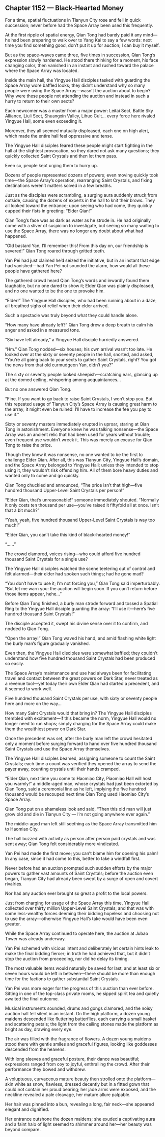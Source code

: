 ## Chapter 1152 — Black-Hearted Money

For a time, spatial fluctuations in Tianyun City rose and fell in quick succession; never before had the Space Array been used this frequently.

At the first ripple of spatial energy, Qian Tong had barely paid it any mind—he had been preparing to walk over to Yang Kai to say a few words: next time you find something good, don’t put it up for auction; I can buy it myself.

But as the space-waves came three, five times in succession, Qian Tong’s expression slowly hardened. He stood there thinking for a moment, his face changing color, then vanished in an instant and rushed toward the palace where the Space Array was located.

Inside the main hall, the Yingyue Hall disciples tasked with guarding the Space Array wore baffled looks; they didn’t understand why so many people were using the Space Array—wasn’t the auction about to begin? Why were these people not attending the auction and instead in such a hurry to return to their own sects?

Each newcomer was a master from a major power: Leitai Sect, Battle Sky Alliance, Liuli Sect, Shuangxin Valley, Lihuo Cult… every force here rivaled Yingyue Hall, some even exceeding it.

Moreover, they all seemed mutually displeased, each one on high alert, which made the entire hall feel oppressive and tense.

The Yingyue Hall disciples feared these people might start fighting in the hall at the slightest provocation, so they dared not ask many questions; they quickly collected Saint Crystals and then let them pass.

Even so, people kept urging them to hurry up.

Dozens of people represented dozens of powers; even moving quickly took time—the Space Array’s operation, rearranging Saint Crystals, and fixing destinations weren’t matters solved in a few breaths.

Just as the disciples were scrambling, a surging aura suddenly struck from outside, causing the dozens of experts in the hall to knit their brows. They all looked toward the entrance; upon seeing who had come, they quickly cupped their fists in greeting: “Elder Qian!”

Qian Tong’s face was as dark as water as he strode in. He had originally come with a sliver of suspicion to investigate, but seeing so many waiting to use the Space Array, there was no longer any doubt about what had happened.

“Old bastard Yan, I’ll remember this! From this day on, our friendship is severed!” Qian Tong roared through gritted teeth.

Yan Pei had just claimed he’d seized the initiative, but in an instant that edge had vanished—had Yan Pei not sounded the alarm, how would all these people have gathered here?

The gathered crowd heard Qian Tong’s words and inwardly found them laughable, but no one dared to show it; Elder Qian was plainly displeased, and no one wanted to be the one to provoke him.

“Elder!” The Yingyue Hall disciples, who had been running about in a daze, all breathed sighs of relief when their elder arrived.

Such a spectacle was truly beyond what they could handle alone.

“How many have already left?” Qian Tong drew a deep breath to calm his anger and asked in a measured tone.

“Six have left already,” a Yingyue Hall disciple hurriedly answered.

“Hm.” Qian Tong nodded—six houses; his own arrival wasn’t too late. He looked over at the sixty or seventy people in the hall, snorted, and asked, “You’re all going back to your sects to gather Saint Crystals, right? You got the news from that old curmudgeon Yan, didn’t you?”

The sixty or seventy people looked sheepish—scratching ears, glancing up at the domed ceiling, whispering among acquaintances…

But no one answered Qian Tong.

“Fine. If you want to go back to raise Saint Crystals, I won’t stop you. But this repeated usage of Tianyun City’s Space Array is causing great harm to the array; it might even be ruined! I’ll have to increase the fee you pay to use it.”

Sixty or seventy masters immediately erupted in uproar, staring at Qian Tong in astonishment. Everyone knew he was talking nonsense—the Space Array was an ancient relic that had been used for years without trouble; even frequent use wouldn’t wreck it. This was merely an excuse for Qian Tong to raise the price.

Though they knew it was nonsense, no one wanted to be the first to challenge Elder Qian. After all, this was Tianyun City, Yingyue Hall’s domain, and the Space Array belonged to Yingyue Hall; unless they intended to stop using it, they wouldn’t risk offending him. All of them bore heavy duties and wanted only to come and go quickly.

Qian Tong chuckled and announced, “The price isn’t that high—five hundred thousand Upper-Level Saint Crystals per person!”

“Elder Qian, that’s unreasonable!” someone immediately shouted. “Normally it only costs ten thousand per use—you’ve raised it fiftyfold all at once. Isn’t that a bit much?”

“Yeah, yeah, five hundred thousand Upper-Level Saint Crystals is way too much!”

“Elder Qian, you can’t take this kind of black-hearted money!”

“……”

The crowd clamored, voices rising—who could afford five hundred thousand Saint Crystals for a single use?

The Yingyue Hall disciples watched the scene teetering out of control and felt alarmed—their elder had spoken such things; had he gone mad?

“You don’t have to use it; I’m not forcing you,” Qian Tong said imperturbably. “But let me warn you: the auction will begin soon. If you can’t return before those items appear, hehe…”

Before Qian Tong finished, a burly man strode forward and tossed a Spatial Ring to the Yingyue Hall disciple guarding the array: “I’ll use it—here’s five hundred thousand Saint Crystals!”

The disciple accepted it, swept his divine sense over it to confirm, and nodded to Qian Tong.

“Open the array!” Qian Tong waved his hand, and amid flashing white light the burly man’s figure gradually vanished.

Even then, the Yingyue Hall disciples were somewhat baffled; they couldn’t understand how five hundred thousand Saint Crystals had been produced so easily.

The Space Array’s maintenance and use had always been for facilitating travel and contact between the great powers on Dark Star, never treated as a revenue tool—yet today their own Elder Qian had started a precedent, and it seemed to work well.

Five hundred thousand Saint Crystals per use, with sixty or seventy people here and more on the way…

How many Saint Crystals would that bring in? The Yingyue Hall disciples trembled with excitement—if this became the norm, Yingyue Hall would no longer need to run shops; simply charging for the Space Array could make them the wealthiest power on Dark Star.

Once the precedent was set, after the burly man left the crowd hesitated only a moment before surging forward to hand over five hundred thousand Saint Crystals and use the Space Array themselves.

The Yingyue Hall disciples beamed, assigning someone to count the Saint Crystals; each time a count was verified they opened the array to send the payer away, counting crystals until their hands cramped.

“Elder Qian, next time you come to Haomiao City, Piaomiao Hall will host you warmly!” a middle-aged man, whose crystals had just been extorted by Qian Tong, said a ceremonial line as he left, implying the five hundred thousand would be recouped next time Qian Tong used Haomiao City’s Space Array.

Qian Tong put on a shameless look and said, “Then this old man will just grow old and die in Tianyun City — I’m not going anywhere ever again.”

The middle-aged man left still seething as the Space Array transmitted him to Haomiao City.

The hall buzzed with activity as person after person paid crystals and was sent away; Qian Tong felt considerably more vindicated.

Yan Pei had made the first move; you can’t blame him for opening his palm! In any case, since it had come to this, better to take a windfall first.

Never before had an auction prompted such sudden efforts by the major powers to gather vast amounts of Saint Crystals; before the auction even began, Tianyun City had already been swept by a surge of open and covert rivalries.

Nor had any auction ever brought so great a profit to the local powers.

Just from charging for usage of the Space Array this time, Yingyue Hall collected over thirty million Upper-Level Saint Crystals; and that was with some less-wealthy forces deeming their bidding hopeless and choosing not to use the array—otherwise Yingyue Hall’s take would have been even greater.

While the Space Array continued to operate here, the auction at Jubao Tower was already underway.

Yan Pei schemed with vicious intent and deliberately let certain hints leak to make the final bidding fiercer; in truth he had achieved that, but it didn’t stop the auction from proceeding, nor did he delay its timing.

The most valuable items would naturally be saved for last, and at least six or seven hours would be left in between—there should be more than enough time for the factions to gather substantial Saint Crystals.

Yan Pei was more eager for the progress of this auction than ever before. Sitting in one of the top-class private rooms, he sipped spirit tea and quietly awaited the final outcome.

Musical instruments sounded, drums and gongs clamored, and the noisy auction hall fell silent in an instant. On the high platform, a dozen young maidens descended like fluttering butterflies, each carrying a small basket and scattering petals; the light from the ceiling stones made the platform as bright as day, drawing every eye.

The air was filled with the fragrance of flowers. A dozen young maidens stood there with gentle smiles and graceful figures, looking like goddesses descended from the heavens.

With long sleeves and graceful posture, their dance was beautiful; expressions ranged from coy to joyful, enthralling the crowd. After their performance they bowed and withdrew.

A voluptuous, curvaceous mature beauty then strolled onto the platform—skin white as snow, flawless, dressed decently but in a fitted gown that could not contain her proud bearing; her jade arms were exposed, and the neckline revealed a pale cleavage, her mature allure palpable.

Her hair was pinned into a bun, revealing a long, fair neck—she appeared elegant and dignified.

Her entrance outshone the dozen maidens; she exuded a captivating aura and a faint halo of light seemed to shimmer around her—her beauty was beyond compare.